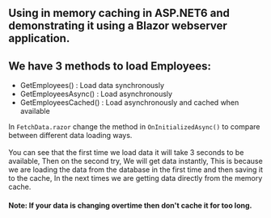 

## Using in memory caching in ASP.NET6 and demonstrating it using a Blazor webserver application.

## We have 3 methods to load Employees:
- GetEmployees() : Load data synchronously
- GetEmployeesAsync() : Load asynchronously
- GetEmployeesCached() : Load asynchronously and cached when available

In ```FetchData.razor``` change the method in ```OnInitializedAsync()``` to compare between different data loading ways.
<br/><br/>
You can see that the first time we load data it will take 3 seconds to be available, Then on the second try, We will get data instantly, This is because we are loading the data from the database in the first time and then saving it to the cache, In the next times we are getting data directly from the memory cache.

#### Note: If your data is changing overtime then don't cache it for too long.
